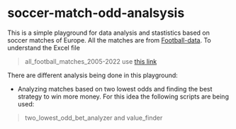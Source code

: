 # soccer-match-odd-analsysis
This is a simple playground for data analysis and stastistics based on soccer matches of Europe.
All the matches are from [Football-data](https://www.football-data.co.uk/). To understand the Excel file
> all_football_matches_2005-2022 
use [this link](https://www.football-data.co.uk/)

There are different analysis being done in this playground:
* Analyzing matches based on two lowest odds and finding the best strategy to win more money.
For this idea the following scripts are being used:
> two_lowest_odd_bet_analyzer and value_finder